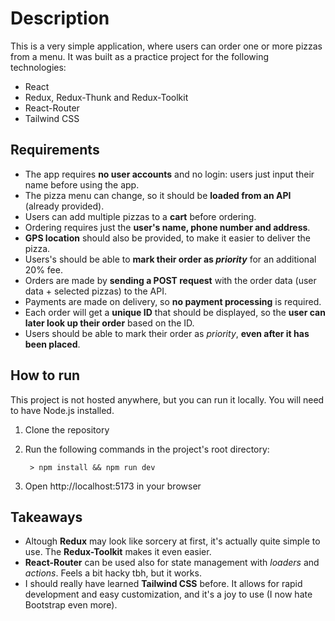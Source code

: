 # Description
This is a very simple application, where users can order one or more pizzas from a menu. It was built as a practice project for the following technologies:
- React
- Redux, Redux-Thunk and Redux-Toolkit
- React-Router
- Tailwind CSS

## Requirements
- The app requires **no user accounts** and no login: users just input their name before using the app.
- The pizza menu can change, so it should be **loaded from an API** (already provided).
- Users can add multiple pizzas to a **cart** before ordering.
- Ordering requires just the **user's name, phone number and address**.
- **GPS location** should also be provided, to make it easier to deliver the pizza.
- Users's should be able to **mark their order as _priority_** for an additional 20% fee.
- Orders are made by **sending a POST request** with the order data (user data + selected pizzas) to the API.
- Payments are made on delivery, so **no payment processing** is required.
- Each order will get a **unique ID** that should be displayed, so the **user can later look up their order** based on the ID.
- Users should be able to mark their order as _priority_, **even after it has been placed**.

## How to run
This project is not hosted anywhere, but you can run it locally. You will need to have Node.js installed.

1. Clone the repository
2. Run the following commands in the project's root directory:

        > npm install && npm run dev

3. Open http://localhost:5173 in your browser

## Takeaways
- Altough **Redux** may look like sorcery at first, it's actually quite simple to use. The **Redux-Toolkit** makes it even easier.
- **React-Router** can be used also for state management with _loaders_ and _actions_. Feels a bit hacky tbh, but it works.
- I should really have learned **Tailwind CSS** before. It allows for rapid development and easy customization, and it's a joy to use (I now hate Bootstrap even more).
